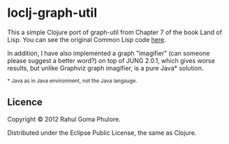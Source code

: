 # loclj-graph-util

This a simple Clojure port of graph-util from Chapter 7 of the book Land of Lisp. You can see the original
Common Lisp code [here](http://landoflisp.com/graph-util.lisp). 

In addition, I have also implemented a graph "imagifier" (can someone please suggest a better word?) on top
of JUNG 2.0.1, which gives worse results, but unlike Graphviz graph imagifier, is a pure Java\* solution.

<sub>\* Java as in Java environment, not the Java langauge.</sub>

## Licence

Copyright © 2012 Rahul Goma Phulore.

Distributed under the Eclipse Public License, the same as Clojure.
